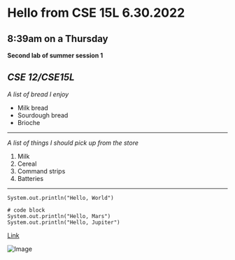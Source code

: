 # Hello from CSE 15L 6.30.2022 #
## 8:39am on a Thursday ##
>
**Second lab of summer session 1**
>
*CSE 12/CSE15L*
---
*A list of bread I enjoy*
* Milk bread
* Sourdough bread
* Brioche 
---
*A list of things I should pick up from the store*
1. Milk
2. Cereal
3. Command strips
4. Batteries
---
`System.out.println("Hello, World")`

```
# code block
System.out.println("Hello, Mars")
System.out.println("Hello, Jupiter")
```
>
[Link](https://www.youtube.com/watch?v=p7YXXieghto)
>
![Image](https://paspahang.org/wp-content/uploads/2019/03/get-the-marvelous-funny-looking-cat-memes-of-funny-looking-cat-memes.jpg)
